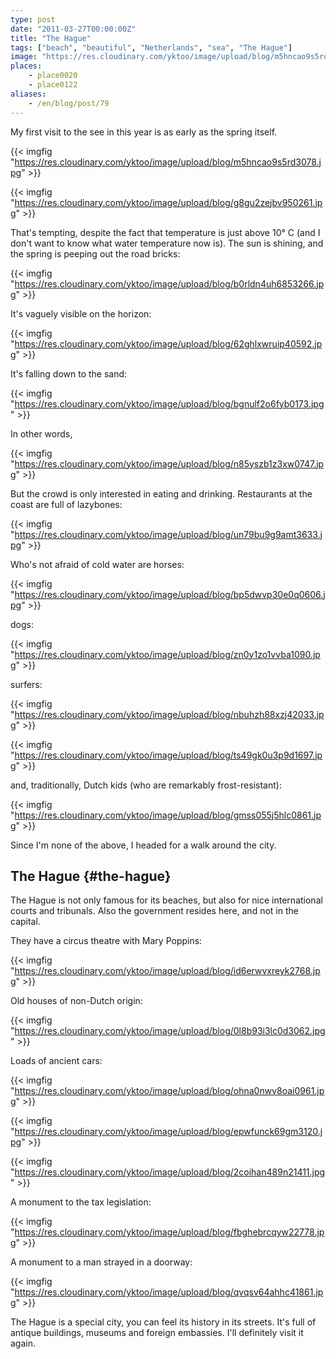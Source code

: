 ```yaml
---
type: post
date: "2011-03-27T00:00:00Z"
title: "The Hague"
tags: ["beach", "beautiful", "Netherlands", "sea", "The Hague"]
image: "https://res.cloudinary.com/yktoo/image/upload/blog/m5hncao9s5rd3078.jpg"
places:
    - place0020
    - place0122
aliases:
    - /en/blog/post/79
---
```


My first visit to the see in this year is as early as the spring itself.

{{< imgfig "https://res.cloudinary.com/yktoo/image/upload/blog/m5hncao9s5rd3078.jpg" >}}

{{< imgfig "https://res.cloudinary.com/yktoo/image/upload/blog/g8gu2zejbv950261.jpg" >}}

<!--more-->

That's tempting, despite the fact that temperature is just above 10° C (and I don't want to know what water temperature now is). The sun is shining, and the spring is peeping out the road bricks:

{{< imgfig "https://res.cloudinary.com/yktoo/image/upload/blog/b0rldn4uh6853266.jpg" >}}

It's vaguely visible on the horizon:

{{< imgfig "https://res.cloudinary.com/yktoo/image/upload/blog/62ghlxwruip40592.jpg" >}}

It's falling down to the sand:

{{< imgfig "https://res.cloudinary.com/yktoo/image/upload/blog/bgnulf2o6fyb0173.jpg" >}}

In other words,

{{< imgfig "https://res.cloudinary.com/yktoo/image/upload/blog/n85yszb1z3xw0747.jpg" >}}

But the crowd is only interested in eating and drinking. Restaurants at the coast are full of lazybones:

{{< imgfig "https://res.cloudinary.com/yktoo/image/upload/blog/un79bu9g9amt3633.jpg" >}}

Who's not afraid of cold water are horses:

{{< imgfig "https://res.cloudinary.com/yktoo/image/upload/blog/bp5dwvp30e0q0606.jpg" >}}

dogs:

{{< imgfig "https://res.cloudinary.com/yktoo/image/upload/blog/zn0y1zo1vvba1090.jpg" >}}

surfers:

{{< imgfig "https://res.cloudinary.com/yktoo/image/upload/blog/nbuhzh88xzj42033.jpg" >}}

{{< imgfig "https://res.cloudinary.com/yktoo/image/upload/blog/ts49gk0u3p9d1697.jpg" >}}

and, traditionally, Dutch kids (who are remarkably frost-resistant):

{{< imgfig "https://res.cloudinary.com/yktoo/image/upload/blog/gmss055j5hlc0861.jpg" >}}

Since I'm none of the above, I headed for a walk around the city.

## The Hague {#the-hague}

The Hague is not only famous for its beaches, but also for nice international courts and tribunals. Also the government resides here, and not in the capital.

They have a circus theatre with Mary Poppins:

{{< imgfig "https://res.cloudinary.com/yktoo/image/upload/blog/id6erwvxreyk2768.jpg" >}}

Old houses of non-Dutch origin:

{{< imgfig "https://res.cloudinary.com/yktoo/image/upload/blog/0l8b93i3lc0d3062.jpg" >}}

Loads of ancient cars:

{{< imgfig "https://res.cloudinary.com/yktoo/image/upload/blog/ohna0nwv8oai0961.jpg" >}}

{{< imgfig "https://res.cloudinary.com/yktoo/image/upload/blog/epwfunck69gm3120.jpg" >}}

{{< imgfig "https://res.cloudinary.com/yktoo/image/upload/blog/2coihan489n21411.jpg" >}}

A monument to the tax legislation:

{{< imgfig "https://res.cloudinary.com/yktoo/image/upload/blog/fbghebrcqyw22778.jpg" >}}

A monument to a man strayed in a doorway:

{{< imgfig "https://res.cloudinary.com/yktoo/image/upload/blog/qvqsv64ahhc41861.jpg" >}}

The Hague is a special city, you can feel its history in its streets. It's full of antique buildings, museums and foreign embassies. I'll definitely visit it again.
